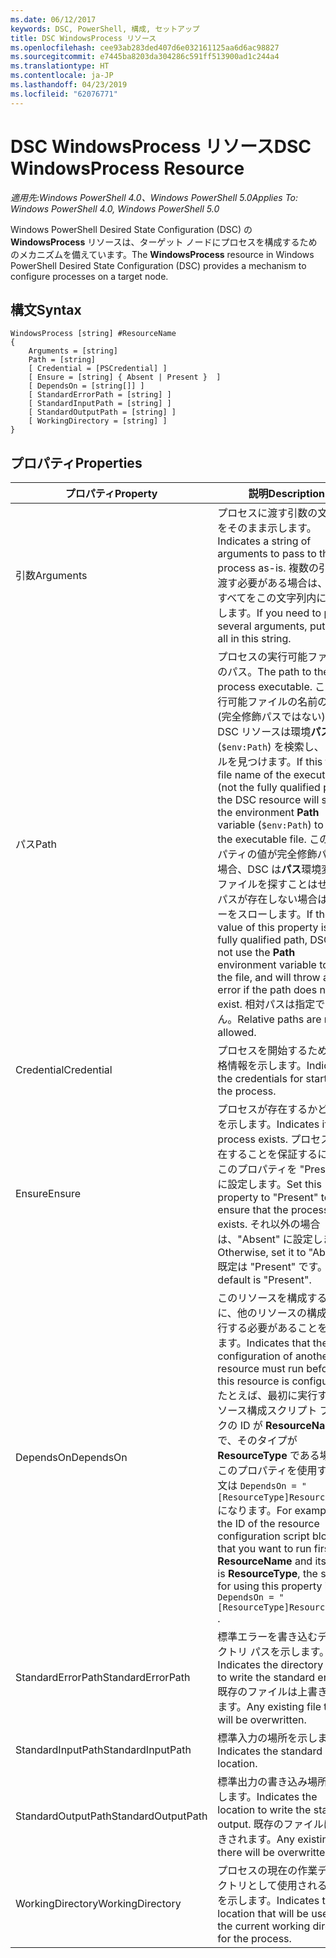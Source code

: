 ```yaml
---
ms.date: 06/12/2017
keywords: DSC, PowerShell, 構成, セットアップ
title: DSC WindowsProcess リソース
ms.openlocfilehash: cee93ab283ded407d6e032161125aa6d6ac98827
ms.sourcegitcommit: e7445ba8203da304286c591ff513900ad1c244a4
ms.translationtype: HT
ms.contentlocale: ja-JP
ms.lasthandoff: 04/23/2019
ms.locfileid: "62076771"
---
```

# <a name="dsc-windowsprocess-resource"></a><span data-ttu-id="515de-103">DSC WindowsProcess リソース</span><span class="sxs-lookup"><span data-stu-id="515de-103">DSC WindowsProcess Resource</span></span>

<span data-ttu-id="515de-104">_適用先:Windows PowerShell 4.0、Windows PowerShell 5.0_</span><span class="sxs-lookup"><span data-stu-id="515de-104">_Applies To: Windows PowerShell 4.0, Windows PowerShell 5.0_</span></span>

<span data-ttu-id="515de-105">Windows PowerShell Desired State Configuration (DSC) の **WindowsProcess** リソースは、ターゲット ノードにプロセスを構成するためのメカニズムを備えています。</span><span class="sxs-lookup"><span data-stu-id="515de-105">The **WindowsProcess** resource in Windows PowerShell Desired State Configuration (DSC) provides a mechanism to configure processes on a target node.</span></span>

## <a name="syntax"></a><span data-ttu-id="515de-106">構文</span><span class="sxs-lookup"><span data-stu-id="515de-106">Syntax</span></span>

```
WindowsProcess [string] #ResourceName
{
    Arguments = [string]
    Path = [string]
    [ Credential = [PSCredential] ]
    [ Ensure = [string] { Absent | Present }  ]
    [ DependsOn = [string[]] ]
    [ StandardErrorPath = [string] ]
    [ StandardInputPath = [string] ]
    [ StandardOutputPath = [string] ]
    [ WorkingDirectory = [string] ]
}
```

## <a name="properties"></a><span data-ttu-id="515de-107">プロパティ</span><span class="sxs-lookup"><span data-stu-id="515de-107">Properties</span></span>

| <span data-ttu-id="515de-108">プロパティ</span><span class="sxs-lookup"><span data-stu-id="515de-108">Property</span></span> | <span data-ttu-id="515de-109">説明</span><span class="sxs-lookup"><span data-stu-id="515de-109">Description</span></span> |
| --- | --- |
| <span data-ttu-id="515de-110">引数</span><span class="sxs-lookup"><span data-stu-id="515de-110">Arguments</span></span>| <span data-ttu-id="515de-111">プロセスに渡す引数の文字列をそのまま示します。</span><span class="sxs-lookup"><span data-stu-id="515de-111">Indicates a string of arguments to pass to the process as-is.</span></span> <span data-ttu-id="515de-112">複数の引数を渡す必要がある場合は、そのすべてをこの文字列内に配置します。</span><span class="sxs-lookup"><span data-stu-id="515de-112">If you need to pass several arguments, put them all in this string.</span></span>|
| <span data-ttu-id="515de-113">パス</span><span class="sxs-lookup"><span data-stu-id="515de-113">Path</span></span>| <span data-ttu-id="515de-114">プロセスの実行可能ファイルのパス。</span><span class="sxs-lookup"><span data-stu-id="515de-114">The path to the process executable.</span></span> <span data-ttu-id="515de-115">これが実行可能ファイルの名前の場合 (完全修飾パスではない)、DSC リソースは環境**パス**変数 (`$env:Path`) を検索し、ファイルを見つけます。</span><span class="sxs-lookup"><span data-stu-id="515de-115">If this the file name of the executable (not the fully qualified path), the DSC resource will search the environment **Path** variable (`$env:Path`) to find the executable file.</span></span> <span data-ttu-id="515de-116">このプロパティの値が完全修飾パスの場合、DSC は**パス**環境変数でファイルを探すことはせず、パスが存在しない場合はエラーをスローします。</span><span class="sxs-lookup"><span data-stu-id="515de-116">If the value of this property is a fully qualified path, DSC will not use the **Path** environment variable to find the file, and will throw an error if the path does not exist.</span></span> <span data-ttu-id="515de-117">相対パスは指定できません。</span><span class="sxs-lookup"><span data-stu-id="515de-117">Relative paths are not allowed.</span></span>|
| <span data-ttu-id="515de-118">Credential</span><span class="sxs-lookup"><span data-stu-id="515de-118">Credential</span></span>| <span data-ttu-id="515de-119">プロセスを開始するための資格情報を示します。</span><span class="sxs-lookup"><span data-stu-id="515de-119">Indicates the credentials for starting the process.</span></span>|
| <span data-ttu-id="515de-120">Ensure</span><span class="sxs-lookup"><span data-stu-id="515de-120">Ensure</span></span>| <span data-ttu-id="515de-121">プロセスが存在するかどうかを示します。</span><span class="sxs-lookup"><span data-stu-id="515de-121">Indicates if the process exists.</span></span> <span data-ttu-id="515de-122">プロセスが存在することを保証するには、このプロパティを "Present" に設定します。</span><span class="sxs-lookup"><span data-stu-id="515de-122">Set this property to "Present" to ensure that the process exists.</span></span> <span data-ttu-id="515de-123">それ以外の場合は、"Absent" に設定します。</span><span class="sxs-lookup"><span data-stu-id="515de-123">Otherwise, set it to "Absent".</span></span> <span data-ttu-id="515de-124">既定は "Present" です。</span><span class="sxs-lookup"><span data-stu-id="515de-124">The default is "Present".</span></span>|
| <span data-ttu-id="515de-125">DependsOn</span><span class="sxs-lookup"><span data-stu-id="515de-125">DependsOn</span></span> | <span data-ttu-id="515de-126">このリソースを構成する前に、他のリソースの構成を実行する必要があることを示します。</span><span class="sxs-lookup"><span data-stu-id="515de-126">Indicates that the configuration of another resource must run before this resource is configured.</span></span> <span data-ttu-id="515de-127">たとえば、最初に実行するリソース構成スクリプト ブロックの ID が **ResourceName** で、そのタイプが **ResourceType** である場合、このプロパティを使用する構文は `DependsOn = "[ResourceType]ResourceName"` になります。</span><span class="sxs-lookup"><span data-stu-id="515de-127">For example, if the ID of the resource configuration script block that you want to run first is **ResourceName** and its type is **ResourceType**, the syntax for using this property is `DependsOn = "[ResourceType]ResourceName"` .</span></span>|
| <span data-ttu-id="515de-128">StandardErrorPath</span><span class="sxs-lookup"><span data-stu-id="515de-128">StandardErrorPath</span></span>| <span data-ttu-id="515de-129">標準エラーを書き込むディレクトリ パスを示します。</span><span class="sxs-lookup"><span data-stu-id="515de-129">Indicates the directory path to write the standard error.</span></span> <span data-ttu-id="515de-130">既存のファイルは上書きされます。</span><span class="sxs-lookup"><span data-stu-id="515de-130">Any existing file there will be overwritten.</span></span>|
| <span data-ttu-id="515de-131">StandardInputPath</span><span class="sxs-lookup"><span data-stu-id="515de-131">StandardInputPath</span></span>| <span data-ttu-id="515de-132">標準入力の場所を示します。</span><span class="sxs-lookup"><span data-stu-id="515de-132">Indicates the standard input location.</span></span>|
| <span data-ttu-id="515de-133">StandardOutputPath</span><span class="sxs-lookup"><span data-stu-id="515de-133">StandardOutputPath</span></span>| <span data-ttu-id="515de-134">標準出力の書き込み場所を示します。</span><span class="sxs-lookup"><span data-stu-id="515de-134">Indicates the location to write the standard output.</span></span> <span data-ttu-id="515de-135">既存のファイルは上書きされます。</span><span class="sxs-lookup"><span data-stu-id="515de-135">Any existing file there will be overwritten.</span></span>|
| <span data-ttu-id="515de-136">WorkingDirectory</span><span class="sxs-lookup"><span data-stu-id="515de-136">WorkingDirectory</span></span>| <span data-ttu-id="515de-137">プロセスの現在の作業ディレクトリとして使用される場所を示します。</span><span class="sxs-lookup"><span data-stu-id="515de-137">Indicates the location that will be used as the current working directory for the process.</span></span>|